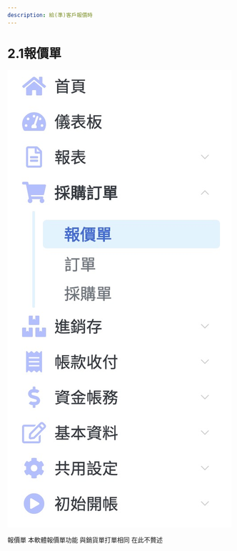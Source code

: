 ```yaml
---
description: 給(準)客戶報價時
---
```


# 2.1報價單

![pic2.1.1&#x5831;&#x50F9;&#x55AE;&#x76EE;&#x9304;&#x4F4D;&#x7F6E; &#x3010;&#x63A1;&#x8CFC;&#x8A02;&#x55AE;&#x3011;-&amp;gt;&#x3010;&#x5831;&#x50F9;&#x55AE;&#x3011;](../.gitbook/assets/jie-tu-20191130-xia-wu-6.31.57.jpg)

報價單 本軟體報價單功能 與銷貨單打單相同 在此不贅述


